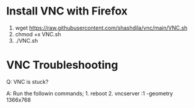 
Install VNC with Firefox
=========================================

1. wget https://raw.githubusercontent.com/shashdila/vnc/main/VNC.sh
2. chmod +x VNC.sh
3. ./VNC.sh

VNC Troubleshooting
=========================================

Q: VNC is stuck?

A: Run the followin commands;
    1. reboot
    2. vncserver :1 -geometry 1366x768
